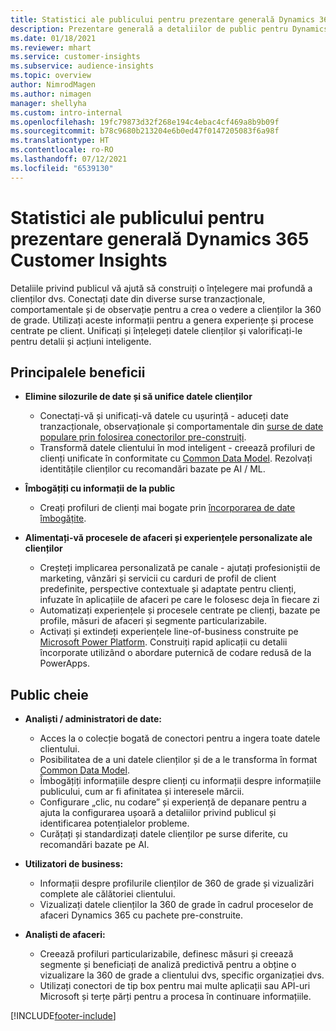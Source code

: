 ```yaml
---
title: Statistici ale publicului pentru prezentare generală Dynamics 365 Customer Insights
description: Prezentare generală a detaliilor de public pentru Dynamics 365 Customer Insights.
ms.date: 01/18/2021
ms.reviewer: mhart
ms.service: customer-insights
ms.subservice: audience-insights
ms.topic: overview
author: NimrodMagen
ms.author: nimagen
manager: shellyha
ms.custom: intro-internal
ms.openlocfilehash: 19fc79873d32f268e194c4ebac4cf469a8b9b09f
ms.sourcegitcommit: b78c9680b213204e6b0ed47f0147205083f6a98f
ms.translationtype: HT
ms.contentlocale: ro-RO
ms.lasthandoff: 07/12/2021
ms.locfileid: "6539130"
---
```

# <a name="audience-insights-for-dynamics-365-customer-insights-overview"></a>Statistici ale publicului pentru prezentare generală Dynamics 365 Customer Insights

Detaliile privind publicul vă ajută să construiți o înțelegere mai profundă a clienților dvs. Conectați date din diverse surse tranzacționale, comportamentale și de observație pentru a crea o vedere a clienților la 360 de grade. Utilizați aceste informații pentru a genera experiențe și procese centrate pe client. Unificați și înțelegeți datele clienților și valorificați-le pentru detalii și acțiuni inteligente.

## <a name="main-benefits"></a>Principalele beneficii 

- **Elimine silozurile de date și să unifice datele clienților**

  - Conectați-vă și unificați-vă datele cu ușurință - aduceți date tranzacționale, observaționale și comportamentale din [surse de date populare prin folosirea conectorilor pre-construiți](data-sources.md).
  - Transformă datele clientului în mod inteligent - creează profiluri de clienți unificate în conformitate cu [Common Data Model](/common-data-model/). Rezolvați identitățile clienților cu recomandări bazate pe AI / ML.

- **Îmbogățiți cu informații de la public**

  - Creați profiluri de clienți mai bogate prin [încorporarea de date îmbogățite](enrichment-hub.md).  

- **Alimentați-vă procesele de afaceri și experiențele personalizate ale clienților**

  - Creșteți implicarea personalizată pe canale - ajutați profesioniștii de marketing, vânzări și servicii cu carduri de profil de client predefinite, perspective contextuale și adaptate pentru clienți, infuzate în aplicațiile de afaceri pe care le folosesc deja în fiecare zi
  - Automatizați experiențele și procesele centrate pe clienți, bazate pe profile, măsuri de afaceri și segmente particularizabile.
  - Activați și extindeți experiențele line-of-business construite pe [Microsoft Power Platform](https://powerplatform.microsoft.com/). Construiți rapid aplicații cu detalii încorporate utilizând o abordare puternică de codare redusă de la PowerApps.  

## <a name="key-audiences"></a>Public cheie

- **Analiști / administratori de date:**

  - Acces la o colecție bogată de conectori pentru a ingera toate datele clientului.
  - Posibilitatea de a uni datele clienților și de a le transforma în format [Common Data Model](/common-data-model/).
  - Îmbogățiți informațiile despre clienți cu informații despre informațiile publicului, cum ar fi afinitatea și interesele mărcii.
  - Configurare „clic, nu codare” și experiență de depanare pentru a ajuta la configurarea ușoară a detaliilor privind publicul și identificarea potențialelor probleme.
  - Curățați și standardizați datele clienților pe surse diferite, cu recomandări bazate pe AI.  

- **Utilizatori de business:**

  - Informații despre profilurile clienților de 360 de grade și vizualizări complete ale călătoriei clientului.
  - Vizualizați datele clienților la 360 de grade în cadrul proceselor de afaceri Dynamics 365 cu pachete pre-construite.

- **Analiști de afaceri:**

  - Creează profiluri particularizabile, definesc măsuri și creează segmente și beneficiați de analiză predictivă pentru a obține o vizualizare la 360 de grade a clientului dvs, specific organizației dvs.  
  - Utilizați conectori de tip box pentru mai multe aplicații sau API-uri Microsoft și terțe părți pentru a procesa în continuare informațiile.


[!INCLUDE[footer-include](../includes/footer-banner.md)]